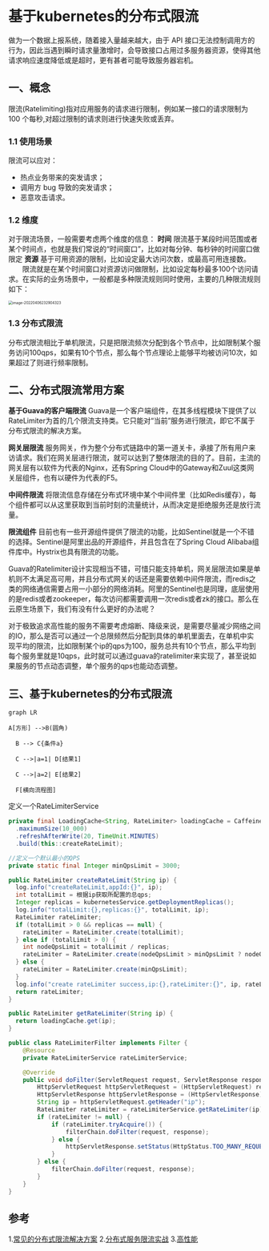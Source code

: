# 基于kubernetes的分布式限流

做为一个数据上报系统，随着接入量越来越大，由于 API 接口无法控制调用方的行为，因此当遇到瞬时请求量激增时，会导致接口占用过多服务器资源，使得其他请求响应速度降低或是超时，更有甚者可能导致服务器宕机。 
## 一、概念
限流(Ratelimiting)指对应用服务的请求进行限制，例如某一接口的请求限制为 100 个每秒,对超过限制的请求则进行快速失败或丢弃。 
### 1.1 使用场景
限流可以应对： 
- 热点业务带来的突发请求；
- 调用方 bug 导致的突发请求；
- 恶意攻击请求。

### 1.2 维度
对于限流场景，一般需要考虑两个维度的信息：
**时间**
限流基于某段时间范围或者某个时间点，也就是我们常说的“时间窗口”，比如对每分钟、每秒钟的时间窗口做限定
**资源**
基于可用资源的限制，比如设定最大访问次数，或最高可用连接数。
  限流就是在某个时间窗口对资源访问做限制，比如设定每秒最多100个访问请求。在实际的业务场景中，一般都是多种限流规则同时使用，主要的几种限流规则如下：

<img src="https://tva1.sinaimg.cn/large/e6c9d24egy1h10f5c73zyj21280g4my2.jpg" alt="image-20220406232904323" style="zoom:50%;" />

### 1.3 分布式限流
分布式限流相比于单机限流，只是把限流频次分配到各个节点中，比如限制某个服务访问100qps，如果有10个节点，那么每个节点理论上能够平均被访问10次，如果超过了则进行频率限制。

## 二、分布式限流常用方案
**基于Guava的客户端限流**
Guava是一个客户端组件，在其多线程模块下提供了以RateLimiter为首的几个限流支持类。它只能对“当前”服务进行限流，即它不属于分布式限流的解决方案。

**网关层限流**
服务网关，作为整个分布式链路中的第一道关卡，承接了所有用户来访请求。我们在网关层进行限流，就可以达到了整体限流的目的了。目前，主流的网关层有以软件为代表的Nginx，还有Spring Cloud中的Gateway和Zuul这类网关层组件，也有以硬件为代表的F5。

**中间件限流**
将限流信息存储在分布式环境中某个中间件里（比如Redis缓存），每个组件都可以从这里获取到当前时刻的流量统计，从而决定是拒绝服务还是放行流量。

**限流组件**
目前也有一些开源组件提供了限流的功能，比如Sentinel就是一个不错的选择。Sentinel是阿里出品的开源组件，并且包含在了Spring Cloud Alibaba组件库中。Hystrix也具有限流的功能。

Guava的Ratelimiter设计实现相当不错，可惜只能支持单机，网关层限流如果是单机则不太满足高可用，并且分布式网关的话还是需要依赖中间件限流，而redis之类的网络通信需要占用一小部分的网络消耗。阿里的Sentinel也是同理，底层使用的是redis或者zookeeper，每次访问都需要调用一次redis或者zk的接口。那么在云原生场景下，我们有没有什么更好的办法呢？

对于极致追求高性能的服务不需要考虑熔断、降级来说，是需要尽量减少网络之间的IO，那么是否可以通过一个总限频然后分配到具体的单机里面去，在单机中实现平均的限流，比如限制某个ip的qps为100，服务总共有10个节点，那么平均到每个服务里就是10qps，此时就可以通过guava的ratelimiter来实现了，甚至说如果服务的节点动态调整，单个服务的qps也能动态调整。


## 三、基于kubernetes的分布式限流



```mermaid
graph LR

A[方形] -->B(圆角)

  B --> C{条件a}

  C -->|a=1| D[结果1]

  C -->|a=2| E[结果2]

  F[横向流程图]
```

定义一个RateLimiterService

```java
private final LoadingCache<String, RateLimiter> loadingCache = Caffeine.newBuilder()
  .maximumSize(10_000)
  .refreshAfterWrite(20, TimeUnit.MINUTES)
  .build(this::createRateLimit);

//定义一个默认最小的QPS
private static final Integer minQpsLimit = 3000;
```



```java
public RateLimiter createRateLimit(String ip) {
  log.info("createRateLimit,appId:{}", ip);
  int totalLimit = 根据ip获取所配置的总qps;
  Integer replicas = kubernetesService.getDeploymentReplicas();
  log.info("totalLimit:{},replicas:{}", totalLimit, ip);
  RateLimiter rateLimiter;
  if (totalLimit > 0 && replicas == null) {
    rateLimiter = RateLimiter.create(totalLimit);
  } else if (totalLimit > 0) {
    int nodeQpsLimit = totalLimit / replicas;
    rateLimiter = RateLimiter.create(nodeQpsLimit > minQpsLimit ? nodeQpsLimit : minQpsLimit);
  } else {
    rateLimiter = RateLimiter.create(minQpsLimit);
  }
  log.info("create rateLimiter success,ip:{},rateLimiter:{}", ip, rateLimiter);
  return rateLimiter;
}
```



```java
public RateLimiter getRateLimiter(String ip) {
  return loadingCache.get(ip);
}
```



```java
public class RateLimiterFilter implements Filter {
    @Resource
    private RateLimiterService rateLimiterService;

    @Override
    public void doFilter(ServletRequest request, ServletResponse response, FilterChain filterChain) throws IOException, ServletException {
        HttpServletRequest httpServletRequest = (HttpServletRequest) request;
        HttpServletResponse httpServletResponse = (HttpServletResponse) response;
        String ip = httpServletRequest.getHeader("ip");
        RateLimiter rateLimiter = rateLimiterService.getRateLimiter(ip);
        if (rateLimiter != null) {
            if (rateLimiter.tryAcquire()) {
                filterChain.doFilter(request, response);
            } else {
                httpServletResponse.setStatus(HttpStatus.TOO_MANY_REQUESTS.value());
            }
        } else {
            filterChain.doFilter(request, response);
        }
    }
}
```




## 参考
1.[常见的分布式限流解决方案](https://blog.csdn.net/hou_ge/article/details/113869419)
2.[分布式服务限流实战](https://www.infoq.cn/article/qg2tx8fyw5vt-f3hh673)
3.[高性能](https://www.cnblogs.com/huilei/p/13773557.html)

